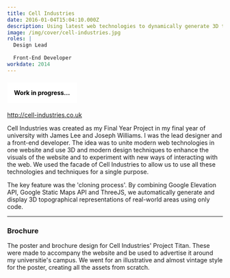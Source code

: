 ```yaml
---
title: Cell Industries
date: 2016-01-04T15:04:10.000Z
description: Using latest web technologies to dynamically generate 3D topographical representations of real-world areas
image: /img/cover/cell-industries.jpg
roles: |
  Design Lead
  
  Front-End Developer
workdate: 2014
---
```

#### <div style="background: white; padding: 16px; color: black; display: inline-block;">Work in progress...</div>

http://cell-industries.co.uk

Cell Industries was created as my Final Year Project in my final year of university with James Lee and Joseph Williams. I was the lead designer and a front-end developer. The idea was to unite modern web technologies in one website and use 3D and modern design techniques to enhance the visuals of the website and to experiment with new ways of interacting with the web. We used the facade of Cell Industries to allow us to use all these technologies and techniques for a single purpose.

The key feature was the 'cloning process'. By combining Google Elevation API, Google Static Maps API and ThreeJS, we automatically generate and display 3D topographical representations of real-world areas using only code.

---
### Brochure

The poster and brochure design for Cell Industries' Project Titan. These were made to accompany the website and be used to advertise it around my universitie's campus. We went for an illustrative and almost vintage style for the poster, creating all the assets from scratch.